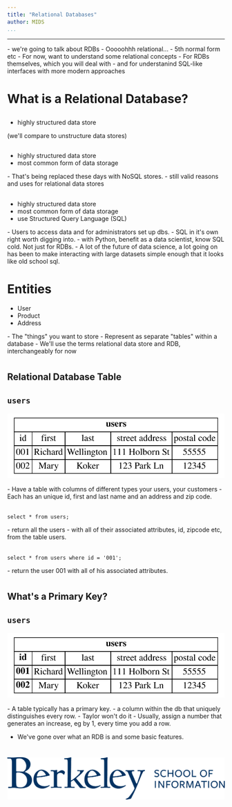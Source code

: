 ```yaml
---
title: "Relational Databases"
author: MIDS
...
```


---

<div class="notes">
- we're going to talk about RDBs
- Ooooohhh relational...
- 5th normal form etc
- For now, want to understand some relational concepts
- For RDBs themselves, which you will deal with
- and for understanind SQL-like interfaces with more modern approaches
</div>

# What is a Relational Database?




##
- highly structured data store

<div class="notes">
(we'll compare to unstructure data stores)
</div>



##
- highly structured data store
- most common form of data storage

<div class="notes">
- That's being replaced these days with NoSQL stores. 
- still valid reasons and uses for relational data stores
</div>

##
- highly structured data store
- most common form of data storage
- use Structured Query Language (SQL)

<div class="notes">
- Users to access data and for administrators set up dbs. 
- SQL in it's own right worth digging into. 
- with Python, benefit as a data scientist, know SQL cold. 
Not just for RDBs.
- A lot of the future of data science, a lot going on has been to make interacting with large datasets simple enough that it looks like old school sql.
</div>


# Entities

- User
- Product
- Address

<div class="notes">
- The "things" you want to store
- Represent as separate "tables" within a database
- We'll use the terms relational data store and RDB, interchangeably for now
</div>


#
## Relational Database Table
## `users`

![](4.2.2-rdb-table-users.svg)

<div class="notes">
- Have a table with columns of different types your users, your customers
- Each has an unique id, first and last name and an address and zip code.
</div>

## 

`select * from users;`

<div class="notes">
- return all the users 
- with all of their associated attributes, id, zipcode etc, from the table users. 
</div>


## 

`select * from users where id = '001';`

<div class="notes">
- return the user 001 with all of his associated attributes.
</div>


#
## What's a Primary Key?
## `users`

![](4.2.2-rdb-table-users-id.svg)

<div class="notes">
- A table typically has a primary key.
- a column within the db that uniquely distinguishes every row.
- Taylor won't do it
- Usually, assign a number that generates an increase, eg by 1, every time you add a row. 

- We've gone over what an RDB is and some basic features.
</div>


#

<img class="logo" src="images/berkeley-school-of-information-logo.png"/>


